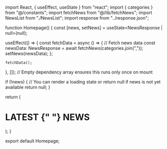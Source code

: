 import React, { useEffect, useState } from "react";
import { categories } from "@/constants";
import fetchNews from "@/lib/fetchNews";
import NewsList from "./NewsList";
import response from "../response.json";

function Homepage() {
const [news, setNews] = useState<NewsResponse | null>(null);

useEffect(() => {
const fetchData = async () => {
// Fetch news data
const newsData: NewsResponse = await fetchNews(categories.join(","));
setNews(newsData);
};

    fetchData();

}, []); // Empty dependency array ensures this runs only once on mount

if (!news) {
// You can render a loading state or return null if news is not yet available
return null;
}

return (
<div className="flex flex-col items-center justify-center min-h-screen mx-auto max-w-7xl">
<h1 className="font-serif text-2xl md:text-4xl mt-3">
<span className="underline decoration-6 decoration-orange-400">
LATEST
</span>{" "}
NEWS
</h1>
<NewsList news={news} />
</div>
);
}

export default Homepage;
